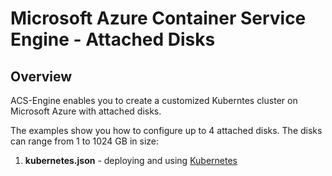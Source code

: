 # Microsoft Azure Container Service Engine - Attached Disks

## Overview

ACS-Engine enables you to create a customized Kuberntes cluster on Microsoft Azure with attached disks.

The examples show you how to configure up to 4 attached disks.  The disks can range from 1 to 1024 GB in size:

1. **kubernetes.json** - deploying and using [Kubernetes](../../docs/kubernetes.md)
